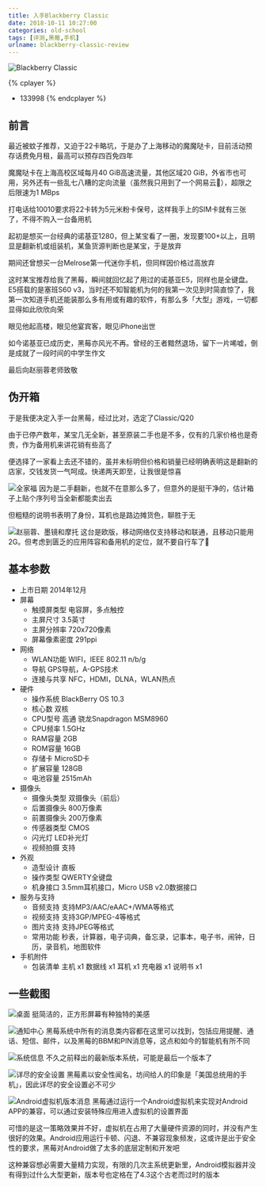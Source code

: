 ```yaml
---
title: 入手Blackberry Classic
date: 2018-10-11 10:27:00
categories: old-school
tags: [评测,黑莓,手机]
urlname: blackberry-classic-review
---
```

![Blackberry Classic](https://img.imjad.cn/images/2018/10/11/IMG_20181011_122541-03.jpg)

{% cplayer %}
- 133998
{% endcplayer %}

## 前言

最近被蚊子推荐，又迫于22卡略坑，于是办了上海移动的魔魔哒卡，目前活动预存话费免月租，最高可以预存四百免四年

魔魔哒卡在上海高校区域每月40 GiB高速流量，其他区域20 GiB，外省市也可用，另外还有一些乱七八糟的定向流量（虽然我只用到了一个网易云🌝），超限之后限速为1 MBps

打电话给10010要求将22卡转为5元米粉卡保号，这样我手上的SIM卡就有三张了，不得不购入一台备用机

起初是想买一台经典的诺基亚1280，但上某宝看了一圈，发现要100+以上，且明显是翻新机或组装机，某鱼货源判断也是某宝，于是放弃

期间还曾想买一台Melrose第一代迷你手机，但同样因价格过高放弃

这时某宝推荐给我了黑莓，瞬间就回忆起了用过的诺基亚E5，同样也是全键盘。E5搭载的是塞班S60 v3，当时还不知智能机为何的我第一次见到时简直惊了，我第一次知道手机还能装那么多有用或有趣的软件，有那么多「大型」游戏，一切都显得如此欣欣向荣

眼见他起高楼，眼见他宴宾客，眼见iPhone出世

如今诺基亚已成历史，黑莓亦风光不再。曾经的王者黯然退场，留下一片唏嘘，倒是成就了一段时间的中学生作文

最后向赵丽蓉老师致敬


## 伪开箱

于是我便决定入手一台黑莓，经过比对，选定了Classic/Q20

由于已停产数年，某宝几无全新，甚至原装二手也是不多，仅有的几家价格也是奇贵，作为备用机来讲花销有些高了

便选择了一家看上去还不错的，虽并未标明但价格和销量已经明确表明这是翻新的店家，交钱发货一气呵成。快递两天即至，让我很是惊喜



![全家福](https://img.imjad.cn/images/2018/10/11/IMG_20181011_112943.jpg)
因为是二手翻新，也就不在意那么多了，但意外的是挺干净的，估计箱子上贴个序列号当全新都能卖出去

但粗糙的说明书表明了身份，耳机也是路边摊货色，聊胜于无



![赵丽蓉、墨镜和摩托](https://img.imjad.cn/images/2018/10/11/IMG_20181011_113817-01.jpg)
这台是欧版，移动网络仅支持移动和联通，且移动只能用2G。但考虑到匮乏的应用阵容和备用机的定位，就不要自行车了🌝


## 基本参数

- 上市日期  2014年12月
- 屏幕
  - 触摸屏类型  电容屏，多点触控
  - 主屏尺寸  3.5英寸
  - 主屏分辨率  720x720像素
  - 屏幕像素密度  291ppi
- 网络
  - WLAN功能  WIFI，IEEE 802.11 n/b/g
  - 导航  GPS导航，A-GPS技术
  - 连接与共享  NFC，HDMI，DLNA，WLAN热点
- 硬件
  - 操作系统  BlackBerry OS 10.3 
  - 核心数  双核
  - CPU型号  高通 骁龙Snapdragon MSM8960
  - CPU频率  1.5GHz
  - RAM容量  2GB
  - ROM容量  16GB
  - 存储卡  MicroSD卡
  - 扩展容量  128GB
  - 电池容量  2515mAh
- 摄像头
  - 摄像头类型  双摄像头（前后）
  - 后置摄像头  800万像素
  - 前置摄像头  200万像素
  - 传感器类型  CMOS
  - 闪光灯  LED补光灯
  - 视频拍摄  支持
- 外观
  - 造型设计  直板
  - 操作类型  QWERTY全键盘
  - 机身接口  3.5mm耳机接口，Micro USB v2.0数据接口
- 服务与支持
  - 音频支持  支持MP3/AAC/eAAC+/WMA等格式
  - 视频支持  支持3GP/MPEG-4等格式
  - 图片支持  支持JPEG等格式
  - 常用功能  秒表，计算器，电子词典，备忘录，记事本，电子书，闹钟，日历，录音机，地图软件
- 手机附件
  - 包装清单  主机 x1  数据线 x1  耳机 x1  充电器 x1  说明书 x1


## 一些截图

![桌面](https://img.imjad.cn/images/2018/10/11/IMG_20181011_171501.png)
挺简洁的，正方形屏幕有种独特的美感



![通知中心](https://img.imjad.cn/images/2018/10/11/IMG_20181011_172004.png)
黑莓系统中所有的消息类内容都在这里可以找到，包括应用提醒、通话、短信、邮件，以及黑莓的BBM和PIN消息等，这点和如今的智能机有所不同



![系统信息](https://img.imjad.cn/images/2018/10/11/IMG_20181011_171710.png)
不久之前释出的最新版本系统，可能是最后一个版本了



![详尽的安全设置](https://img.imjad.cn/images/2018/10/11/IMG_20181011_171808.png)
黑莓素以安全性闻名，坊间给人的印象是「美国总统用的手机」，因此详尽的安全设置必不可少



![Android虚拟机版本消息](https://img.imjad.cn/images/2018/10/11/IMG_20181011_173325.png)
黑莓通过运行一个Android虚拟机来实现对Android APP的兼容，可以通过安装特殊应用进入虚拟机的设置界面

可惜的是这一策略效果并不好，虚拟机在占用了大量硬件资源的同时，并没有产生很好的效果。Android应用运行卡顿、闪退、不兼容现象频发，这或许是出于安全性的要求，黑莓对Android做了太多的底层定制和开发吧

这种兼容想必需要大量精力实现，有限的几次主系统更新里，Android模拟器并没有得到过什么大型更新，版本号也定格在了4.3这个古老而过时的版本